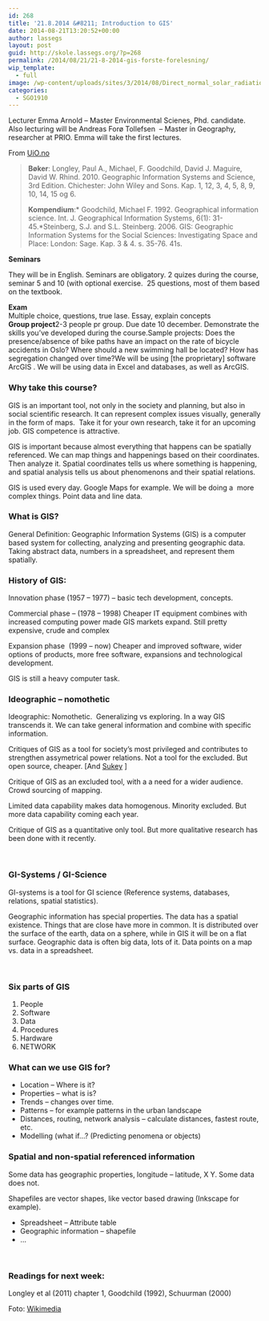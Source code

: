 ```yaml
---
id: 268
title: '21.8.2014 &#8211; Introduction to GIS'
date: 2014-08-21T13:20:52+00:00
author: lassegs
layout: post
guid: http://skole.lassegs.org/?p=268
permalink: /2014/08/21/21-8-2014-gis-forste-forelesning/
wip_template:
  - full
image: /wp-content/uploads/sites/3/2014/08/Direct_normal_solar_radiation_2004.jpg
categories:
  - SGO1910
---
```

Lecturer Emma Arnold &#8211; Master Environmental Scienes, Phd. candidate. Also lecturing will be Andreas Forø Tollefsen  &#8211; Master in Geography, researcher at PRIO. Emma will take the first lectures.

From [UiO.no](http://www.uio.no/studier/emner/sv/iss/SGO1910/h14/pensumliste/index.html)

> **Bøker**: Longley, Paul A., Michael, F. Goodchild, David J. Maguire, David W. Rhind. 2010. Geographic Information Systems and Science, 3rd Edition. Chichester: John Wiley and Sons. Kap. 1, 12, 3, 4, 5, 8, 9, 10, 14, 15 og 6.
> 
> **Kompendium**:\* Goodchild, Michael F. 1992. Geographical information science. Int. J. Geographical Information Systems, 6(1): 31-45.\*Steinberg, S.J. and S.L. Steinberg. 2006. GIS: Geographic Information Systems for the Social Sciences: Investigating Space and Place: London: Sage. Kap. 3 & 4. s. 35-76. 41s.

**Seminars**

They will be in English. Seminars are obligatory. 2 quizes during the course, seminar 5 and 10 (with optional exercise.  25 questions, most of them based on the textbook.<!--more-->

<div>
  <strong>Exam</strong>
</div>

<div>
  Multiple choice, questions, true lase. Essay, explain concepts
</div>

<div>
</div>

<div>
  <strong>Group project</strong>2-3 people pr group. Due date 10 december. Demonstrate the skills you&#8217;ve developed during the course.Sample projects: Does the presence/absence of bike paths have an impact on the rate of bicycle accidents in Oslo? Where should a new swimming hall be located? How has segregation changed over time?We will be using [the proprietary] software ArcGIS . We will be using data in Excel and databases, as well as ArcGIS.</p> 
  
  <h3>
    Why take this course?
  </h3>
  
  <p>
    GIS is an important tool, not only in the society and planning, but also in social scientific research. It can represent complex issues visually, generally in the form of maps.  Take it for your own research, take it for an upcoming job. GIS competence is attractive.
  </p>
  
  <p>
    GIS is important because almost everything that happens can be spatially referenced. We can map things and happenings based on their coordinates. Then analyze it. Spatial coordinates tells us where something is happening, and spatial analysis tells us about phenomenons and their spatial relations.
  </p>
  
  <p>
    GIS is used every day. Google Maps for example. We will be doing a  more complex things. Point data and line data.
  </p>
  
  <h3>
    What is GIS?
  </h3>
  
  <p>
    General Definition: Geographic Information Systems (GIS) is a computer based system for collecting, analyzing and presenting geographic data. Taking abstract data, numbers in a spreadsheet, and represent them spatially.
  </p>
  
  <h3>
    <strong>History of GIS:</strong>
  </h3>
  
  <p>
    Innovation phase (1957 &#8211; 1977) &#8211; basic tech development, concepts.
  </p>
  
  <p>
    Commercial phase &#8211; (1978 &#8211; 1998) Cheaper IT equipment combines with increased computing power made GIS markets expand. Still pretty expensive, crude and complex
  </p>
  
  <p>
    Expansion phase  (1999 &#8211; now) Cheaper and improved software, wider options of products, more free software, expansions and technological development.
  </p>
  
  <p>
    GIS is still a heavy computer task.
  </p>
  
  <h3>
    Ideographic &#8211; nomothetic
  </h3>
  
  <p>
    Ideographic: Nomothetic.  Generalizing vs exploring. In a way GIS transcends it. We can take general information and combine with specific information.
  </p>
  
  <p>
    Critiques of GIS as a tool for society&#8217;s most privileged and contributes to strengthen assymetrical power relations. Not a tool for the excluded. But open source, cheaper. [And <a href="http://en.wikipedia.org/wiki/Sukey">Sukey</a> ]
  </p>
  
  <p>
    Critique of GIS as an excluded tool, with a a need for a wider audience. Crowd sourcing of mapping.
  </p>
  
  <p>
    Limited data capability makes data homogenous. Minority excluded. But more data capability coming each year.
  </p>
  
  <p>
    Critique of GIS as a quantitative only tool. But more qualitative research has been done with it recently.
  </p>
  
  <p>
    &nbsp;
  </p>
  
  <h3>
    GI-Systems / GI-Science
  </h3>
  
  <p>
    GI-systems is a tool for GI science (Reference systems, databases, relations, spatial statistics).
  </p>
  
  <p>
    Geographic information has special properties. The data has a spatial existence. Things that are close have more in common. It is distributed over the surface of the earth, data on a sphere, while in GIS it will be on a flat surface. Geographic data is often big data, lots of it. Data points on a map vs. data in a spreadsheet.
  </p>
  
  <p>
    &nbsp;
  </p>
  
  <h3>
    Six parts of GIS
  </h3>
  
  <ol>
    <li>
      People
    </li>
    <li>
      Software
    </li>
    <li>
      Data
    </li>
    <li>
      Procedures
    </li>
    <li>
      Hardware
    </li>
    <li>
      NETWORK
    </li>
  </ol>
  
  <h3>
    What can we use GIS for?
  </h3>
  
  <ul>
    <li>
      Location &#8211; Where is it?
    </li>
    <li>
      Properties &#8211; what is is?
    </li>
    <li>
      Trends &#8211; changes over time.
    </li>
    <li>
      Patterns &#8211; for example patterns in the urban landscape
    </li>
    <li>
      Distances, routing, network analysis &#8211; calculate distances, fastest route, etc.
    </li>
    <li>
      Modelling (what if&#8230;? (Predicting penomena or objects)
    </li>
  </ul>
  
  <h3>
    Spatial and non-spatial referenced information
  </h3>
  
  <p>
    Some data has geographic properties, longitude &#8211; latitude, X Y. Some data does not.
  </p>
  
  <p>
    Shapefiles are vector shapes, like vector based drawing (Inkscape for example).
  </p>
  
  <ul>
    <li>
      Spreadsheet &#8211; Attribute table
    </li>
    <li>
      Geographic information &#8211; shapefile
    </li>
    <li>
      &#8230;
    </li>
  </ul>
  
  <p>
    &nbsp;
  </p>
  
  <h3>
    Readings for next week:
  </h3>
  
  <p>
    Longley et al (2011) chapter 1, Goodchild (1992), Schuurman (2000)
  </p>
  
  <p>
    Foto: <a href="http://upload.wikimedia.org/wikipedia/commons/6/6a/Direct_normal_solar_radiation_2004.jpg">Wikimedia</a>
  </p>
</div>